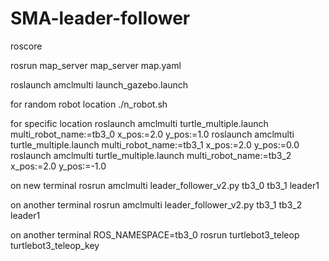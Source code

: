 # SMA-leader-follower
roscore

rosrun map_server map_server map.yaml

roslaunch amclmulti launch_gazebo.launch


for random robot location 
./n_robot.sh

for specific location
roslaunch amclmulti turtle_multiple.launch multi_robot_name:=tb3_0 x_pos:=2.0 y_pos:=1.0
roslaunch amclmulti turtle_multiple.launch multi_robot_name:=tb3_1 x_pos:=2.0 y_pos:=0.0
roslaunch amclmulti turtle_multiple.launch multi_robot_name:=tb3_2 x_pos:=2.0 y_pos:=-1.0

on new terminal
rosrun amclmulti leader_follower_v2.py tb3_0 tb3_1 leader1

on another terminal
rosrun amclmulti leader_follower_v2.py tb3_1 tb3_2 leader1

on another terminal
ROS_NAMESPACE=tb3_0 rosrun turtlebot3_teleop turtlebot3_teleop_key
